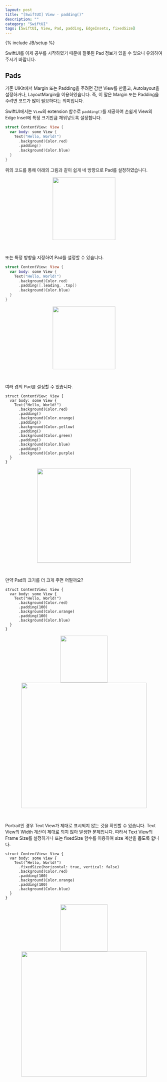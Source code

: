 ```yaml
---
layout: post
title: "[SwiftUI] View - padding()"
description: ""
category: "SwiftUI"
tags: [SwiftUI, View, Pad, padding, EdgeInsets, fixedSize]
---
```

{% include JB/setup %}

SwiftUI를 이제 공부를 시작하였기 때문에 잘못된 Pad 정보가 있을 수 있으니 유의하여 주시기 바랍니다.

## Pads

기존 UIKit에서 Margin 또는 Padding을 주려면 감싼 View를 만들고, Autolayout을 설정하거나, LayoutMargin을 이용하였습니다. 즉, 이 말은 Margin 또는 Padding을 주려면 코드가 많이 필요하다는 의미입니다. 

SwiftUI에서는 `View`의 extension 함수로 `padding()`를 제공하여 손쉽게 View의 Edge Inset에 특정 크기만큼 채워넣도록 설정합니다.

```swift
struct ContentView: View {
  var body: some View {
    Text("Hello, World!")
      .background(Color.red)
      .padding()
      .background(Color.blue)
  }
}
```

위의 코드를 통해 아래의 그림과 같이 쉽게 네 방향으로 Pad를 설정하였습니다.

<p style="text-align:center;"><img src="{{ site.production_url }}/image/2020/02/1.png" style="width: 200px"/></p><br/>

또는 특정 방향을 지정하여 Pad를 설정할 수 있습니다.

```swift
struct ContentView: View {
  var body: some View {
    Text("Hello, World!")
      .background(Color.red)
      .padding([.leading, .top])
      .background(Color.blue)
  }
}
```

<p style="text-align:center;"><img src="{{ site.production_url }}/image/2020/02/2.png" style="width: 200px"/></p><br/>

여러 겹의 Pad를 설정할 수 있습니다.

```
struct ContentView: View {
  var body: some View {
    Text("Hello, World!")
      .background(Color.red)
      .padding()
      .background(Color.orange)
      .padding()
      .background(Color.yellow)
      .padding()
      .background(Color.green)
      .padding()
      .background(Color.blue)
      .padding()
      .background(Color.purple)
  }
}
```

<p style="text-align:center;"><img src="{{ site.production_url }}/image/2020/02/3.png" style="width: 300px"/></p><br/>

만약 Pad의 크기를 더 크게 주면 어떨까요?

```
struct ContentView: View {
  var body: some View {
    Text("Hello, World!")
      .background(Color.red)
      .padding(100)
      .background(Color.orange)
      .padding(100)
      .background(Color.blue)
  }
}
```

<p style="text-align:center;">
  <img src="{{ site.production_url }}/image/2020/02/4.png" style="width: 150px"/>
  <img src="{{ site.production_url }}/image/2020/02/5.png" style="width: 400px"/>
</p><br/>

Portrait인 경우 Text View가 제대로 표시되지 않는 것을 확인할 수 있습니다. Text View의 Width 계산이 제대로 되지 않아 발생한 문제입니다. 따라서 Text View의 Frame Size를 설정하거나 또는 fixedSize 함수를 이용하여 size 계산을 돕도록 합니다.

```
struct ContentView: View {
  var body: some View {
    Text("Hello, World!")
      .fixedSize(horizontal: true, vertical: false)
      .background(Color.red)
      .padding(100)
      .background(Color.orange)
      .padding(100)
      .background(Color.blue)
  }
}
```

<p style="text-align:center;">
  <img src="{{ site.production_url }}/image/2020/02/6.png" style="width: 150px"/>
  <img src="{{ site.production_url }}/image/2020/02/7.png" style="width: 400px"/>
</p><br/>
